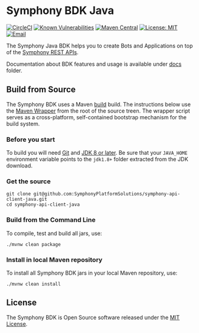 # Symphony BDK Java 
[![CircleCI](https://circleci.com/gh/SymphonyPlatformSolutions/symphony-api-client-java.svg?style=shield)](https://circleci.com/gh/SymphonyPlatformSolutions/symphony-api-client-java)
[![Known Vulnerabilities](https://snyk.io/test/github/SymphonyPlatformSolutions/symphony-api-client-java/badge.svg)](https://snyk.io/test/github/SymphonyPlatformSolutions/symphony-api-client-java)
[![Maven Central](https://maven-badges.herokuapp.com/maven-central/com.symphony.platformsolutions/symphony-api-client-java/badge.svg)](https://maven-badges.herokuapp.com/maven-central/com.symphony.platformsolutions/symphony-api-client-java)
[![License: MIT](https://img.shields.io/badge/License-MIT-purple.svg)](https://opensource.org/licenses/MIT)
[![Email](https://img.shields.io/static/v1?label=contact&message=email&color=darkgoldenrod)](mailto:platformsolutions@symphony.com?subject=Java%20SDK)

The Symphony Java BDK helps you to create Bots and Applications on top of the [Symphony REST APIs](https://developers.symphony.com/restapi/reference). 

Documentation about BDK features and usage is available under [docs](./docs/index.md) folder.

## Build from Source
The Symphony BDK uses a Maven [build](https://maven.apache.org/) build. The instructions below use the [Maven Wrapper](https://github.com/takari/maven-wrapper)
from the root of the source treen. The wrapper script serves as a cross-platform, self-contained bootstrap mechanism for
the build system.

### Before you start
To build you will need [Git](https://docs.github.com/en/github/getting-started-with-github/set-up-git) and [JDK 8 or later](https://adoptopenjdk.net/).
Be sure that your `JAVA_HOME` environment variable points to the `jdk1.8+` folder extracted from the JDK download.

### Get the source
```shell script
git clone git@github.com:SymphonyPlatformSolutions/symphony-api-client-java.git
cd symphony-api-client-java
```
### Build from the Command Line
To compile, test and build all jars, use:
```shell script
./mvnw clean package
```
### Install in local Maven repository
To install all Symphony BDK jars in your local Maven repository, use:
```shell script
./mvnw clean install
```

## License

The Symphony BDK is Open Source software released under the [MIT License](./LICENSE).
